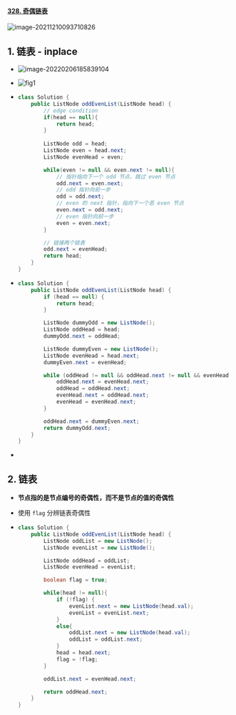 #### [328. 奇偶链表](https://leetcode-cn.com/problems/odd-even-linked-list/)

![image-20211210093710826](https://raw.githubusercontent.com/TWDH/Leetcode-From-Zero/pictures/img/image-20211210093710826.png)

## 1. 链表 - inplace

- ![image-20220206185839104](https://raw.githubusercontent.com/TWDH/Leetcode-From-Zero/pictures/img/image-20220206185839104.png)

- ![fig1](https://assets.leetcode-cn.com/solution-static/328/1.png)

- ```java
  class Solution {
      public ListNode oddEvenList(ListNode head) {
          // edge condition
          if(head == null){
              return head;
          }
          
          ListNode odd = head;
          ListNode even = head.next;
          ListNode evenHead = even;
  
          while(even != null && even.next != null){
              // 指针指向下一个 odd 节点，跳过 even 节点
              odd.next = even.next;
              // odd 指针向前一步
              odd = odd.next;
              // even 的 next 指针，指向下一个恶 even 节点
              even.next = odd.next;
              // even 指针向前一步
              even = even.next;
          }
  
          // 链接两个链表
          odd.next = evenHead;
          return head;
      }
  }
  ```

- ```java
  class Solution {
      public ListNode oddEvenList(ListNode head) {
          if (head == null) {
              return head;
          }
  
          ListNode dummyOdd = new ListNode();
          ListNode oddHead = head;
          dummyOdd.next = oddHead;
  
          ListNode dummyEven = new ListNode();
          ListNode evenHead = head.next;
          dummyEven.next = evenHead;
  
          while (oddHead != null && oddHead.next != null && evenHead != null && evenHead.next != null) {
              oddHead.next = evenHead.next;
              oddHead = oddHead.next;
              evenHead.next = oddHead.next;
              evenHead = evenHead.next;
          }
  
          oddHead.next = dummyEven.next;
          return dummyOdd.next;
      }
  }
  ```

- 

## 2. 链表

- **节点指的是节点编号的奇偶性，而不是节点的值的奇偶性**

- 使用 `flag` 分辨链表奇偶性

- ```java
  class Solution {
      public ListNode oddEvenList(ListNode head) {
          ListNode oddList = new ListNode();
          ListNode evenList = new ListNode();
  
          ListNode oddHead = oddList;
          ListNode evenHead = evenList;
  
          boolean flag = true;
  
          while(head != null){
              if (!flag) {
                  evenList.next = new ListNode(head.val);
                  evenList = evenList.next;
              }
              else{
                  oddList.next = new ListNode(head.val);
                  oddList = oddList.next;
              }
              head = head.next;
              flag = !flag;
          }
  
          oddList.next = evenHead.next;
  
          return oddHead.next;
      }
  }
  ```

